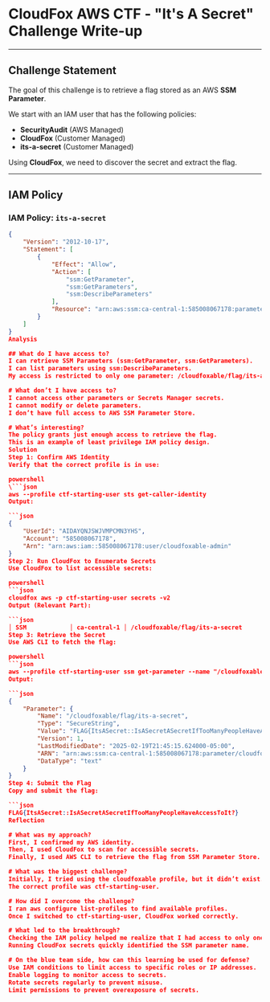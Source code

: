 # **CloudFox AWS CTF - "It's A Secret" Challenge Write-up**

---

## Challenge Statement
The goal of this challenge is to retrieve a flag stored as an AWS **SSM Parameter**.

We start with an IAM user that has the following policies:

- **SecurityAudit** (AWS Managed)
- **CloudFox** (Customer Managed)
- **its-a-secret** (Customer Managed)

Using **CloudFox**, we need to discover the secret and extract the flag.

---

## IAM Policy

### IAM Policy: `its-a-secret`
```json
{
    "Version": "2012-10-17",
    "Statement": [
        {
            "Effect": "Allow",
            "Action": [
                "ssm:GetParameter",
                "ssm:GetParameters",
                "ssm:DescribeParameters"
            ],
            "Resource": "arn:aws:ssm:ca-central-1:585008067178:parameter/cloudfoxable/flag/its-a-secret"
        }
    ]
}
Analysis

## What do I have access to?
I can retrieve SSM Parameters (ssm:GetParameter, ssm:GetParameters).
I can list parameters using ssm:DescribeParameters.
My access is restricted to only one parameter: /cloudfoxable/flag/its-a-secret.

# What don’t I have access to?
I cannot access other parameters or Secrets Manager secrets.
I cannot modify or delete parameters.
I don’t have full access to AWS SSM Parameter Store.

# What’s interesting?
The policy grants just enough access to retrieve the flag.
This is an example of least privilege IAM policy design.
Solution
Step 1: Confirm AWS Identity
Verify that the correct profile is in use:

powershell
\```json
aws --profile ctf-starting-user sts get-caller-identity
Output:

```json
{
    "UserId": "AIDAYQNJSWJVMPCMN3YHS",
    "Account": "585008067178",
    "Arn": "arn:aws:iam::585008067178:user/cloudfoxable-admin"
}
Step 2: Run CloudFox to Enumerate Secrets
Use CloudFox to list accessible secrets:

powershell
```json
cloudfox aws -p ctf-starting-user secrets -v2
Output (Relevant Part):

```json
│ SSM            │ ca-central-1 │ /cloudfoxable/flag/its-a-secret       │                                  │
Step 3: Retrieve the Secret
Use AWS CLI to fetch the flag:

powershell
```json
aws --profile ctf-starting-user ssm get-parameter --name "/cloudfoxable/flag/its-a-secret" --with-decryption
Output:

```json
{
    "Parameter": {
        "Name": "/cloudfoxable/flag/its-a-secret",
        "Type": "SecureString",
        "Value": "FLAG{ItsASecret::IsASecretASecretIfTooManyPeopleHaveAccessToIt?}",
        "Version": 1,
        "LastModifiedDate": "2025-02-19T21:45:15.624000-05:00",
        "ARN": "arn:aws:ssm:ca-central-1:585008067178:parameter/cloudfoxable/flag/its-a-secret",
        "DataType": "text"
    }
}
Step 4: Submit the Flag
Copy and submit the flag:

```json
FLAG{ItsASecret::IsASecretASecretIfTooManyPeopleHaveAccessToIt?}
Reflection

# What was my approach?
First, I confirmed my AWS identity.
Then, I used CloudFox to scan for accessible secrets.
Finally, I used AWS CLI to retrieve the flag from SSM Parameter Store.

# What was the biggest challenge?
Initially, I tried using the cloudfoxable profile, but it didn’t exist.
The correct profile was ctf-starting-user.

# How did I overcome the challenge?
I ran aws configure list-profiles to find available profiles.
Once I switched to ctf-starting-user, CloudFox worked correctly.

# What led to the breakthrough?
Checking the IAM policy helped me realize that I had access to only one parameter.
Running CloudFox secrets quickly identified the SSM parameter name.

# On the blue team side, how can this learning be used for defense?
Use IAM conditions to limit access to specific roles or IP addresses.
Enable logging to monitor access to secrets.
Rotate secrets regularly to prevent misuse.
Limit permissions to prevent overexposure of secrets.
